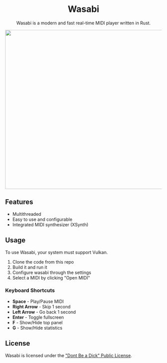 <h1 align="center">Wasabi</h1>
<p align="center">Wasabi is a modern and fast real-time MIDI player written in Rust.</p>
<p align="center"><img src="https://i.imgur.com/NQVQdHd.png" width="512"/></p>

## Features
- Multithreaded
- Easy to use and configurable
- Integrated MIDI synthesizer (XSynth)

## Usage
To use Wasabi, your system must support Vulkan.

1) Clone the code from this repo
2) Build it and run it
3) Configure wasabi through the settings
4) Select a MIDI by clicking "Open MIDI"

### Keyboard Shortcuts

- **Space** - Play/Pause MIDI
- **Right Arrow** - Skip 1 second
- **Left Arrow** - Go back 1 second
- **Enter** - Toggle fullscreen
- **F** - Show/Hide top panel
- **G** - Show/Hide statistics

## License
Wasabi is licensed under the ["Dont Be a Dick" Public License](https://github.com/arduano/wasabi/blob/master/LICENSE).
